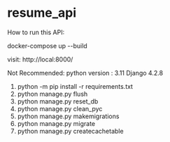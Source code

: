# resume_api

How to run this API:

docker-compose up --build

visit: http://local:8000/




Not Recommended:
python version : 3.11  Django 4.2.8

1. python -m pip install -r requirements.txt
2. python manage.py flush
3. python manage.py reset_db
4. python manage.py clean_pyc
5. python manage.py makemigrations
6. python manage.py migrate
7. python manage.py createcachetable
